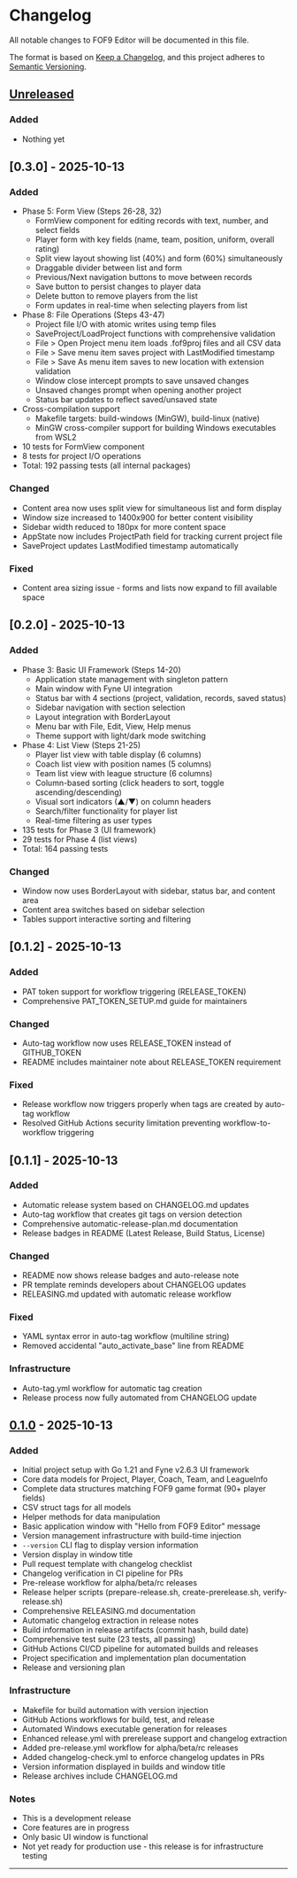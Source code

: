 # Changelog

All notable changes to FOF9 Editor will be documented in this file.

The format is based on [Keep a Changelog](https://keepachangelog.com/en/1.0.0/),
and this project adheres to [Semantic Versioning](https://semver.org/spec/v2.0.0.html).

## [Unreleased]

### Added
- Nothing yet

## [0.3.0] - 2025-10-13

### Added
- Phase 5: Form View (Steps 26-28, 32)
  - FormView component for editing records with text, number, and select fields
  - Player form with key fields (name, team, position, uniform, overall rating)
  - Split view layout showing list (40%) and form (60%) simultaneously
  - Draggable divider between list and form
  - Previous/Next navigation buttons to move between records
  - Save button to persist changes to player data
  - Delete button to remove players from the list
  - Form updates in real-time when selecting players from list
- Phase 8: File Operations (Steps 43-47)
  - Project file I/O with atomic writes using temp files
  - SaveProject/LoadProject functions with comprehensive validation
  - File > Open Project menu item loads .fof9proj files and all CSV data
  - File > Save menu item saves project with LastModified timestamp
  - File > Save As menu item saves to new location with extension validation
  - Window close intercept prompts to save unsaved changes
  - Unsaved changes prompt when opening another project
  - Status bar updates to reflect saved/unsaved state
- Cross-compilation support
  - Makefile targets: build-windows (MinGW), build-linux (native)
  - MinGW cross-compiler support for building Windows executables from WSL2
- 10 tests for FormView component
- 8 tests for project I/O operations
- Total: 192 passing tests (all internal packages)

### Changed
- Content area now uses split view for simultaneous list and form display
- Window size increased to 1400x900 for better content visibility
- Sidebar width reduced to 180px for more content space
- AppState now includes ProjectPath field for tracking current project file
- SaveProject updates LastModified timestamp automatically

### Fixed
- Content area sizing issue - forms and lists now expand to fill available space

## [0.2.0] - 2025-10-13

### Added
- Phase 3: Basic UI Framework (Steps 14-20)
  - Application state management with singleton pattern
  - Main window with Fyne UI integration
  - Status bar with 4 sections (project, validation, records, saved status)
  - Sidebar navigation with section selection
  - Layout integration with BorderLayout
  - Menu bar with File, Edit, View, Help menus
  - Theme support with light/dark mode switching
- Phase 4: List View (Steps 21-25)
  - Player list view with table display (6 columns)
  - Coach list view with position names (5 columns)
  - Team list view with league structure (6 columns)
  - Column-based sorting (click headers to sort, toggle ascending/descending)
  - Visual sort indicators (▲/▼) on column headers
  - Search/filter functionality for player list
  - Real-time filtering as user types
- 135 tests for Phase 3 (UI framework)
- 29 tests for Phase 4 (list views)
- Total: 164 passing tests

### Changed
- Window now uses BorderLayout with sidebar, status bar, and content area
- Content area switches based on sidebar selection
- Tables support interactive sorting and filtering

## [0.1.2] - 2025-10-13

### Added
- PAT token support for workflow triggering (RELEASE_TOKEN)
- Comprehensive PAT_TOKEN_SETUP.md guide for maintainers

### Changed
- Auto-tag workflow now uses RELEASE_TOKEN instead of GITHUB_TOKEN
- README includes maintainer note about RELEASE_TOKEN requirement

### Fixed
- Release workflow now triggers properly when tags are created by auto-tag workflow
- Resolved GitHub Actions security limitation preventing workflow-to-workflow triggering

## [0.1.1] - 2025-10-13

### Added
- Automatic release system based on CHANGELOG.md updates
- Auto-tag workflow that creates git tags on version detection
- Comprehensive automatic-release-plan.md documentation
- Release badges in README (Latest Release, Build Status, License)

### Changed
- README now shows release badges and auto-release note
- PR template reminds developers about CHANGELOG updates
- RELEASING.md updated with automatic release workflow

### Fixed
- YAML syntax error in auto-tag workflow (multiline string)
- Removed accidental "auto_activate_base" line from README

### Infrastructure
- Auto-tag.yml workflow for automatic tag creation
- Release process now fully automated from CHANGELOG update

## [0.1.0] - 2025-10-13

### Added
- Initial project setup with Go 1.21 and Fyne v2.6.3 UI framework
- Core data models for Project, Player, Coach, Team, and LeagueInfo
- Complete data structures matching FOF9 game format (90+ player fields)
- CSV struct tags for all models
- Helper methods for data manipulation
- Basic application window with "Hello from FOF9 Editor" message
- Version management infrastructure with build-time injection
- `--version` CLI flag to display version information
- Version display in window title
- Pull request template with changelog checklist
- Changelog verification in CI pipeline for PRs
- Pre-release workflow for alpha/beta/rc releases
- Release helper scripts (prepare-release.sh, create-prerelease.sh, verify-release.sh)
- Comprehensive RELEASING.md documentation
- Automatic changelog extraction in release notes
- Build information in release artifacts (commit hash, build date)
- Comprehensive test suite (23 tests, all passing)
- GitHub Actions CI/CD pipeline for automated builds and releases
- Project specification and implementation plan documentation
- Release and versioning plan

### Infrastructure
- Makefile for build automation with version injection
- GitHub Actions workflows for build, test, and release
- Automated Windows executable generation for releases
- Enhanced release.yml with prerelease support and changelog extraction
- Added pre-release.yml workflow for alpha/beta/rc releases
- Added changelog-check.yml to enforce changelog updates in PRs
- Version information displayed in builds and window title
- Release archives include CHANGELOG.md

### Notes
- This is a development release
- Core features are in progress
- Only basic UI window is functional
- Not yet ready for production use - this release is for infrastructure testing

---

[Unreleased]: https://github.com/igorilic/fof9editor/compare/v0.1.0...HEAD
[0.1.0]: https://github.com/igorilic/fof9editor/releases/tag/v0.1.0
